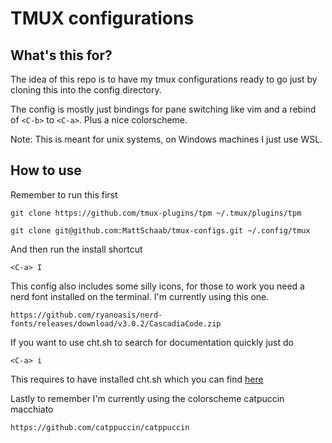 # TMUX configurations
## What's this for?
The idea of this repo is to have my tmux configurations ready to go just by cloning this into the config directory.

The config is mostly just bindings for pane switching like vim and a rebind of `<C-b>` to `<C-a>`. Plus a nice colorscheme.

Note: This is meant for unix systems, on Windows machines I just use WSL.

## How to use
Remember to run this first
```
git clone https://github.com/tmux-plugins/tpm ~/.tmux/plugins/tpm
```
```
git clone git@github.com:MattSchaab/tmux-configs.git ~/.config/tmux
```
And then run the install shortcut
```
<C-a> I
```
This config also includes some silly icons, for those to work you need a nerd font installed on the terminal. I'm currently using this one.
```
https://github.com/ryanoasis/nerd-fonts/releases/download/v3.0.2/CascadiaCode.zip
```
If you want to use cht.sh to search for documentation quickly just do
```
<C-a> i
```
This requires to have installed cht.sh which you can find [here](https://github.com/chubin/cheat.sh#installation)

Lastly to remember I'm currently using the colorscheme catpuccin macchiato
```
https://github.com/catppuccin/catppuccin
```
